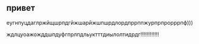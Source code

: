 ## привет

еугнпуцдаглржйщшрпдгйжшарйжшпшрдлордпррппжурпрпрорррпф)))

ждлцуоажожддшпдуфгпрлпдльуктттдиылолтидрдг!!!!!!!!!!!!
